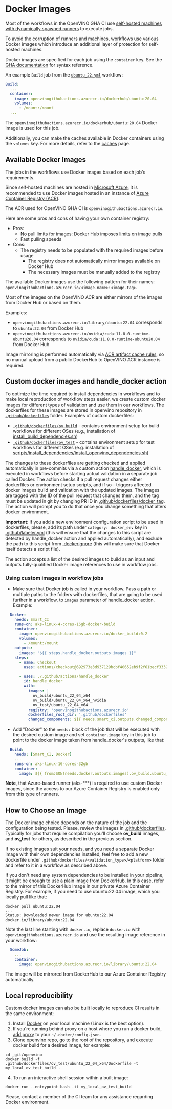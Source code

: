 # Docker Images

Most of the workflows in the OpenVINO GHA CI use [self-hosted machines with dynamically spawned runners](./runners.md)
to execute jobs.

To avoid the corruption of runners and machines, workflows use various Docker images
which introduce an additional layer of protection for self-hosted machines.

Docker images are specified for each job using the `container` key. See the
[GHA documentation](https://docs.github.com/en/actions/using-jobs/running-jobs-in-a-container)
for syntax reference.

An example `Build` job from the [`ubuntu_22.yml`](./../../../../.github/workflows/ubuntu_22.yml) workflow:
```yaml
Build:
  ...
  container:
    image: openvinogithubactions.azurecr.io/dockerhub/ubuntu:20.04
    volumes:
      - /mount:/mount
  ...
```

The `openvinogithubactions.azurecr.io/dockerhub/ubuntu:20.04` Docker image is used for this job.

Additionally, you can make the caches available in Docker containers using the `volumes` key.
For more details, refer to the [caches](./caches.md) page.

## Available Docker Images

The jobs in the workflows use Docker images based on each job's requirements.

Since self-hosted machines are hosted in [Microsoft Azure](https://azure.microsoft.com/en-us),
it is recommended to use Docker images hosted in an instance of [Azure Container Registry (ACR)](https://azure.microsoft.com/en-us/products/container-registry).

The ACR used for OpenVINO GHA CI is `openvinogithubactions.azurecr.io`.

Here are some pros and cons of having your own container registry:
* Pros:
  * No pull limits for images: Docker Hub imposes [limits](https://docs.docker.com/docker-hub/download-rate-limit/) on image pulls
  * Fast pulling speeds
* Cons:
  * The registry needs to be populated with the required images before usage
    * The registry does not automatically mirror images available on Docker Hub
    * The necessary images must be manually added to the registry

The available Docker images use the following pattern for their names: `openvinogithubactions.azurecr.io/<image-name>:<image-tag>`.

Most of the images on the OpenVINO ACR are either mirrors of the images from Docker Hub or based on them.

Examples:
* `openvinogithubactions.azurecr.io/library/ubuntu:22.04` corresponds to `ubuntu:22.04` from Docker Hub
* `openvinogithubactions.azurecr.io/nvidia/cuda:11.8.0-runtime-ubuntu20.04` corresponds to `nvidia/cuda:11.8.0-runtime-ubuntu20.04` from Docker Hub

Image mirroring is performed automatically via [ACR artifact cache rules](https://learn.microsoft.com/en-us/azure/container-registry/container-registry-artifact-cache),
so no manual upload from a public DockerHub to OpenVINO ACR instance is required. 

## Custom docker images and handle_docker action

To optimize the time required to install dependencies in workflows and to make local reproduction of workflow steps easier, 
we create custom docker images for different types of validation and use them in our workflows. 
The dockerfiles for these images are stored in openvino repository in [`.github/dockerfiles`](./../../../../.github/dockerfiles) 
folder. Examples of custom dockerfiles:

* [`.github/dockerfiles/ov_build`](./../../../../.github/dockerfiles/ov_build) - contains environment setup for 
build workflows for different OSes (e.g., installation of [install_build_dependencies.sh](./../../../../install_build_dependencies.sh))
* [`.github/dockerfiles/ov_test`](./../../../../.github/dockerfiles/ov_test) - contains environment setup for 
test workflows for different OSes (e.g. installation of [scripts/install_dependencies/install_openvino_dependencies.sh](./../../../../scripts/install_dependencies/install_openvino_dependencies.sh))

The changes to these dockerfiles are getting checked and applied automatically in pre-commits via a custom action
[handle_docker](./../../../../.github/actions/handle_docker), which is executed in workflows before starting actual 
validation in a separate job called Docker. The action checks if a pull request changes either dockerfiles or 
environment setup scripts, and if so - triggers affected docker images build and validation with the updated images.
The images are tagged with the ID of the pull request that changes them, and the tag must be updated in git by changing 
PR ID in [.github/dockerfiles/docker_tag](./../../../../.github/dockerfiles/docker_tag). The action will prompt you 
to do that once you change something that alters docker environment.

**Important**: If you add a new environment configuration script to be used in dockerfiles, please, add its path under 
`category: docker_env` key in [.github/labeler.yml](./../../../../.github/labeler.yml) (this will 
ensure that the changes to this script are detected by handle_docker action and applied automatically), and exclude 
the path to this script from [.dockerignore](./../../../../.dockerignore) (this will make sure that Docker itself 
detects a script file).

The action accepts a list of the desired images to build as an input and outputs fully-qualified Docker image references
to use in workflow jobs.

### Using custom images in workflow jobs

* Make sure that Docker job is called in your workflow. Pass a path or multiple paths to the folders with dockerfiles, 
that are going to be used further in a workflow, to `images` parameter of handle_docker action. Example:
```yaml
  Docker:
    needs: Smart_CI
    runs-on: aks-linux-4-cores-16gb-docker-build
    container:
      image: openvinogithubactions.azurecr.io/docker_build:0.2
      volumes:
        - /mount:/mount
    outputs:
      images: "${{ steps.handle_docker.outputs.images }}"
    steps:
      - name: Checkout
        uses: actions/checkout@692973e3d937129bcbf40652eb9f2f61becf3332 # v4.1.7

      - uses: ./.github/actions/handle_docker
        id: handle_docker
        with:
          images: |
            ov_build/ubuntu_22_04_x64
            ov_build/ubuntu_22_04_x64_nvidia
            ov_test/ubuntu_22_04_x64
          registry: 'openvinogithubactions.azurecr.io'
          dockerfiles_root_dir: '.github/dockerfiles'
          changed_components: ${{ needs.smart_ci.outputs.changed_components }}
```
* Add "Docker" to the `needs:` block of the job that will be executed with the desired custom image and set 
`container.image` key in this job to point to the docker image taken from handle_docker's outputs, like that: 
```yaml
  Build:
    needs: [Smart_CI, Docker]
    ...
    runs-on: aks-linux-16-cores-32gb
    container:
      image: ${{ fromJSON(needs.docker.outputs.images).ov_build.ubuntu_22_04_x64 }}
```
**Note**, that Azure-based runner (aks-***) is required to use custom Docker images, since the access to our 
Azure Container Registry is enabled only from this type of runners.


## How to Choose an Image

The Docker image choice depends on the nature of the job and the configuration being tested. Please, review the images 
in [.github/dockerfiles](./../../../../.github/dockerfiles). Typically for jobs that require compilation you'll
choose **ov_build** images, and **ov_test** for others, as described in the previous section.

If no existing images suit your needs, and you need a separate Docker image with their own dependencies installed, 
feel free to add a new dockerfile under `.github/dockerfiles/<validation_type>/<platform>` folder and refer to it 
in a workflow as described above.

If you don't need any system dependencies to be installed in your pipeline, it might be enough to use a plain
image from DockerHub. In this case, refer to the mirror of this DockerHub image in our 
private Azure Container Registry. For example, if you need to use ubuntu:22.04 image, which you locally pull like that:
```
docker pull ubuntu:22.04
...
Status: Downloaded newer image for ubuntu:22.04
docker.io/library/ubuntu:22.04
```
Note the last line starting with `docker.io`, replace `docker.io` with `openvinogithubactions.azurecr.io` and use the 
resulting image reference in your workflow:
```yaml
  SomeJob:
    ...
    container:
      image: openvinogithubactions.azurecr.io/library/ubuntu:22.04
```
The image will be mirrored from DockerHub to our Azure Container Registry automatically.


## Local reproducibility

Custom docker images can also be built locally to reproduce CI results in the same environment:
1. Install [Docker](https://docs.docker.com/engine/install) on your local machine (Linux is the best option).
2. If you're running behind proxy on a host where you run a docker build, 
[add proxy](https://docs.docker.com/engine/cli/proxy/#configure-the-docker-client) to your `~/.docker/config.json`.
3. Clone openvino repo, go to the root of the repository, and execute docker build for a desired image, for example:
```
cd _git/openvino
docker build -f .github/dockerfiles/ov_test/ubuntu_22_04_x64/Dockerfile -t my_local_ov_test_build .
```
4. To run an interactive shell session within a built image:
```
docker run --entrypoint bash -it my_local_ov_test_build
```

Please, contact a member of the CI team for any assistance regarding Docker environment.
